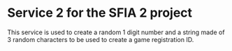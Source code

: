 # Service 2 for the SFIA 2 project 

This service is used to create a random 1 digit number and a string made of 3 random characters to be used to create a game registration ID.
